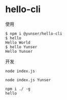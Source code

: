 # hello-cli

使用

```shell
$ npm i @yunser/hello-cli
$ hello
Hello World
$ hello Yunser
Hello Yunser
```

开发

```shell
node index.js

node index.js Yunser

npm i ./ -g
hello
```